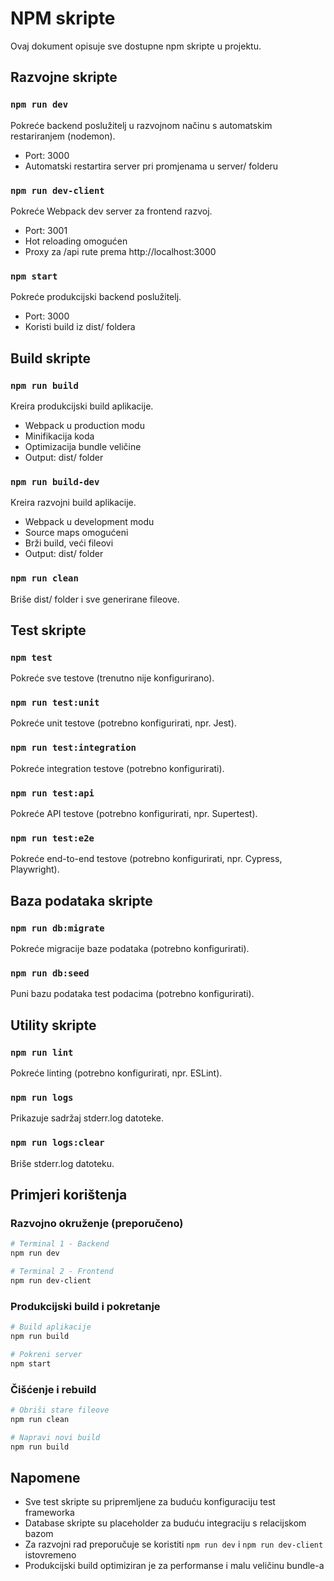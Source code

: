 # NPM skripte

Ovaj dokument opisuje sve dostupne npm skripte u projektu.

## Razvojne skripte

### `npm run dev`
Pokreće backend poslužitelj u razvojnom načinu s automatskim restariranjem (nodemon).
- Port: 3000
- Automatski restartira server pri promjenama u server/ folderu

### `npm run dev-client`
Pokreće Webpack dev server za frontend razvoj.
- Port: 3001
- Hot reloading omogućen
- Proxy za /api rute prema http://localhost:3000

### `npm start`
Pokreće produkcijski backend poslužitelj.
- Port: 3000
- Koristi build iz dist/ foldera

## Build skripte

### `npm run build`
Kreira produkcijski build aplikacije.
- Webpack u production modu
- Minifikacija koda
- Optimizacija bundle veličine
- Output: dist/ folder

### `npm run build-dev`
Kreira razvojni build aplikacije.
- Webpack u development modu
- Source maps omogućeni
- Brži build, veći fileovi
- Output: dist/ folder

### `npm run clean`
Briše dist/ folder i sve generirane fileove.

## Test skripte

### `npm test`
Pokreće sve testove (trenutno nije konfigurirano).

### `npm run test:unit`
Pokreće unit testove (potrebno konfigurirati, npr. Jest).

### `npm run test:integration`
Pokreće integration testove (potrebno konfigurirati).

### `npm run test:api`
Pokreće API testove (potrebno konfigurirati, npr. Supertest).

### `npm run test:e2e`
Pokreće end-to-end testove (potrebno konfigurirati, npr. Cypress, Playwright).

## Baza podataka skripte

### `npm run db:migrate`
Pokreće migracije baze podataka (potrebno konfigurirati).

### `npm run db:seed`
Puni bazu podataka test podacima (potrebno konfigurirati).

## Utility skripte

### `npm run lint`
Pokreće linting (potrebno konfigurirati, npr. ESLint).

### `npm run logs`
Prikazuje sadržaj stderr.log datoteke.

### `npm run logs:clear`
Briše stderr.log datoteku.

## Primjeri korištenja

### Razvojno okruženje (preporučeno)
```bash
# Terminal 1 - Backend
npm run dev

# Terminal 2 - Frontend
npm run dev-client
```

### Produkcijski build i pokretanje
```bash
# Build aplikacije
npm run build

# Pokreni server
npm start
```

### Čišćenje i rebuild
```bash
# Obriši stare fileove
npm run clean

# Napravi novi build
npm run build
```

## Napomene

- Sve test skripte su pripremljene za buduću konfiguraciju test frameworka
- Database skripte su placeholder za buduću integraciju s relacijskom bazom
- Za razvojni rad preporučuje se koristiti `npm run dev` i `npm run dev-client` istovremeno
- Produkcijski build optimiziran je za performanse i malu veličinu bundle-a
